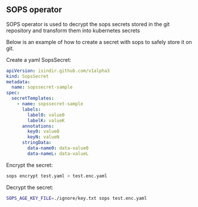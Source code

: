 ## SOPS operator

SOPS operator is used to decrypt the sops secrets stored in the git repository and transform them into kubernetes secrets

Below is an example of how to create a secret with sops to safely store it on git.

Create a yaml SopsSecret:

```yaml
apiVersion: isindir.github.com/v1alpha3
kind: SopsSecret
metadata:
  name: sopssecret-sample
spec:
  secretTemplates:
    - name: sopssecret-sample
      labels:
        label0: value0
        labelK: valueK
      annotations:
        key0: value0
        keyN: valueN
      stringData:
        data-name0: data-value0
        data-nameL: data-valueL
```

Encrypt the secret:
```sh
sops encrypt test.yaml > test.enc.yaml
```

Decrypt the secret:
```sh
SOPS_AGE_KEY_FILE=./ignore/key.txt sops test.enc.yaml
```
